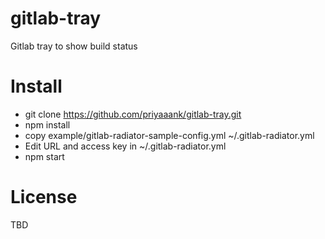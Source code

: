 # gitlab-tray
Gitlab tray to show build status

# Install
* git clone https://github.com/priyaaank/gitlab-tray.git
* npm install 
* copy example/gitlab-radiator-sample-config.yml ~/.gitlab-radiator.yml
* Edit URL and access key in ~/.gitlab-radiator.yml
* npm start

# License
  TBD
